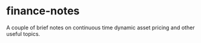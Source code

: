 # finance-notes
A couple of brief notes on continuous time dynamic asset pricing and other useful topics.